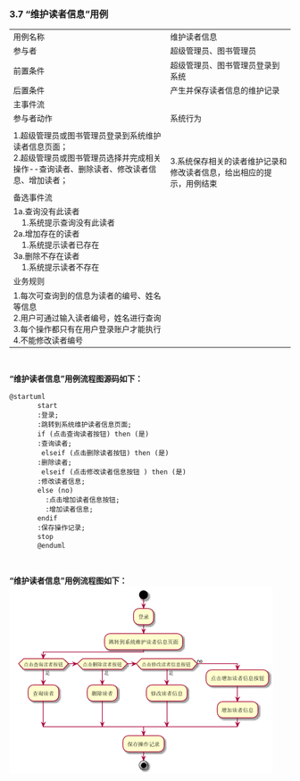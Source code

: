 ###     3.7 “维护读者信息”用例
|||
|:-------|:-------------| 
|用例名称|维护读者信息|
|参与者|超级管理员、图书管理员|
|前置条件|超级管理员、图书管理员登录到系统|
|后置条件|产生并保存读者信息的维护记录|
|主事件流|
|参与者动作|系统行为|
|1.超级管理员或图书管理员登录到系统维护读者信息页面；<br>2.超级管理员或图书管理员选择并完成相关操作--查询读者、删除读者、修改读者信息、增加读者；|<br><br><br>3.系统保存相关的读者维护记录和修改读者信息，给出相应的提示，用例结束|
|备选事件流|
|1a.查询没有此读者<br>&nbsp;&nbsp;&nbsp;&nbsp;1.系统提示查询没有此读者<br>2a.增加存在的读者<br>&nbsp;&nbsp;&nbsp;&nbsp;1.系统提示读者已存在<br>3a.删除不存在读者<br>&nbsp;&nbsp;&nbsp;&nbsp;1.系统提示读者不存在<br>|
|业务规则|
|1.每次可查询到的信息为读者的编号、姓名等信息<br>2.用户可通过输入读者编号，姓名进行查询<br>3.每个操作都只有在用户登录账户才能执行<br>4.不能修改读者编号|
<br>

**“维护读者信息”用例流程图源码如下：**
``` 
@startuml
       start
       :登录;
       :跳转到系统维护读者信息页面;
       if (点击查询读者按钮) then (是)
       :查询读者;
        elseif (点击删除读者按钮) then (是)
       :删除读者;
        elseif (点击修改读者信息按钮 ) then (是)
       :修改读者信息;
       else (no)
         :点击增加读者信息按钮;
         :增加读者信息;
       endif
       :保存操作记录;
       stop
       @enduml
```
<br>

**“维护读者信息”用例流程图如下：**
<br>
![uc1_flow](a_list_7.png)
